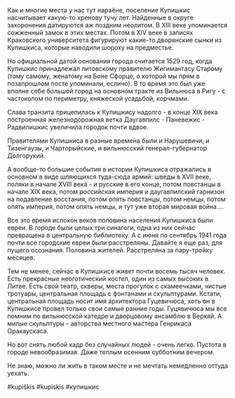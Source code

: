 Как и многие места у нас тут нараёне, поселение Купишкис насчитывает какую-то хренову тучу лет. Найденные в округе захоронения датируются аж поздним неолитом. В XIII веке упоминается сожженный замок в этих местах. Потом в XIV веке в записях Краковского университета фигурируют какие-то дворянские сынки из Купишкиса, которые наводили шороху на предместье.

Но официальной датой основания города считается 1529 год, когда Купишкис принадлежал литовскому правителю Жигимантасу Старому (тому самому, женатому на Боне Сфорце, о которой мы прям в позапрошлом посте упоминали, есличо). В то время это был уже вполне себе большой город на основном тракте из Вильнюса в Ригу - с частоколом по периметру, княжеской усадьбой, корчмами.

Слава транзита прицепилась к Купишкису надолго - в конце XIX века построенная железнодорожная ветка Даугавпилс - Паневежис - Радвилишкис увеличила городок почти вдвое.

Правителями Купишкиса в разные времена были и Нарушевичи, и Тизенгаузы, и Чарторыйские, и вильнюсский генерал-губернатор Долгорукий.

А вообще-то большие события в истории Купишкиса отражались в основном в виде шляющихся туда-сюда армий:  шведы в XVII веке, поляки в начале XVIII века - и русские в его конце, потом повстанцы в начале XIX века, потом российская империя и даугавпилский гарнизон на подавление восстания, потом опять повстанцы, потом немцы, потом опять империя, потом опять немцы, и тут уже вторая мировая война.... 

Все это время испокон веков половина населения Купишкиса были евреи. В городе были целых три синагоги, одна из них сейчас превращена в центральную библиотеку. А с июня по сентябрь 1941 года почти все городские евреи были расстреляны. Давайте я еще раз, для пущего осознания. Половина жителей. Расстреляна за пару-тройку месяцев.

Тем не менее, сейчас в Купишкисе живет почти восемь тысяч человек. Есть прекрасные неоготический костел, один из самых высоких в Литве. Есть свой театр, скверы, места прогулок с скамеечками, чистые тротуары, центральная площадь с фонтанами и скульптурами. Кстати, центральная площадь носит имя архитектора Гуцевичюса, хоть он в Купишкисе провел только свои самые ранние годы. Гуцявичюса мы все помним по вильнюсской катедре и дворцовому ансамблю в Веркяй. А милые скульптуры - авторства местного мастера Генрикаса Оракаускаса.

Но вот снять любой кадр без случайных людей - очень легко. Пустота в городе  невообразимая. Даже теплым осенним субботним вечером.

Не знаю, можно ли жить в таком месте и не мечтать немедленно оттуда уехать.

#kupiškis #kupiskis #купишкис

